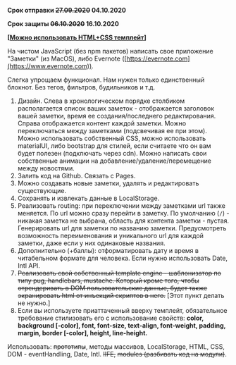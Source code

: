 **Срок отправки ~~27.09.2020~~ 04.10.2020**

**Срок защиты ~~06.10.2020~~ 16.10.2020**

**[[Можно использовать HTML+CSS темплейт](https://drive.google.com/file/d/1HtOdTIfdzKm1t69NVWQXcGVhKkw2Ks8v/view?usp=sharing)]**

На чистом JavaScript (без npm пакетов) написать свое приложение "Заметки" (из MacOS), либо Evernote ([https://evernote.com](https://www.evernote.com)).

Cлегка упрощаем функционал. Нам нужен только единственный блокнот. Без тегов, фильтров, будильников и т.д.

1. Дизайн. Слева в хронологическом порядке столбиком располагается список ваших заметок - отображается заголовок вашей заметки, время ее создания/последнего редактирования. Справа отображается контент каждой заметки. Можно переключаться между заметками (подсвечивая ее при этом).
Можно использовать собственный CSS, можно использовать materialUI, либо bootstrap для стилей, если считаете что он вам будет полезен (подключать через cdn). Можно написать свои собственные анимации на добавление/удаление/перемещение между новостями.
2. Залить код на Github. Связать с Pages.
3. Можно создавать новые заметки, удалять и редактировать существующие.
4. Сохранять и извлекать данные в LocalStorage.
5. Реализовать routing: при переключении между заметками url также меняется. По url можно сразу перейти в заметку. По умолчанию (`/`) - никакая заметка не выбрана, область для контента заметки - пустая. Генерировать url для заметки по названию заметки. Предусмотреть возможность переименования и уникального url для каждой заметки, даже если у них одинаковые названия.
6. Дополнительно (+баллы): отформатировать дату и время в читабельном формате для человека. Если нужно использовать Date, Intl API.
7. ~~Реализовать свой собственный template engine - шаблонизатор по типу pug, handlebars, mustache. Который кроме того, чтобы отрендеривать в DOM пользовательские данные, будет также экранировать html от инъекций скриптов в него.~~ [Этот пункт делать не нужно.]
8. Если вы используете приаттаченный вверху темплейт, обязательное требование стилизовать его с использование свойств: **color, background [-color], font, font-size, text-align, font-weight, padding, margin, border [-color], height, line-height.**

Использовать: ~~прототипы~~, методы массивов, LocalStorage, HTML, CSS, DOM - eventHandling, Date, Intl. ~~IIFE,~~ ~~modules (разбивать код на модули)~~.
